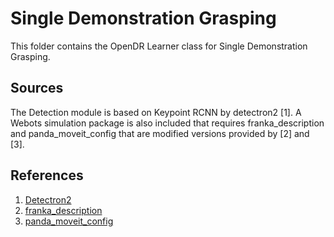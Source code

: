 # Single Demonstration Grasping

This folder contains the OpenDR Learner class for Single Demonstration Grasping.

## Sources

The Detection module is based on Keypoint RCNN by detectron2 [1]. A Webots simulation package is also included that requires franka_description and panda_moveit_config that are modified versions provided by [2] and [3].

## References
1. [Detectron2](https://github.com/facebookresearch/detectron2)
2. [franka_description](https://github.com/erdalpekel/panda_simulation)
3. [panda_moveit_config](https://github.com/erdalpekel/panda_moveit_config.git)


